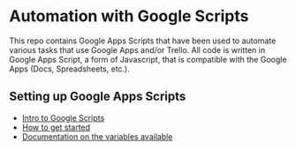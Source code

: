 # Automation with Google Scripts
This repo contains Google Apps Scripts that have been used to automate various tasks that use Google Apps and/or Trello. All code is written in Google Apps Script, a form of Javascript, that is compatible with the Google Apps (Docs, Spreadsheets, etc.).

## Setting up Google Apps Scripts
- <a href="https://www.google.com/script/start/">Intro to Google Scripts</a>
- <a href="https://developers.google.com/apps-script/overview">How to get started</a>
- <a href="https://developers.google.com/apps-script/reference/calendar/">Documentation on the variables available</a>
